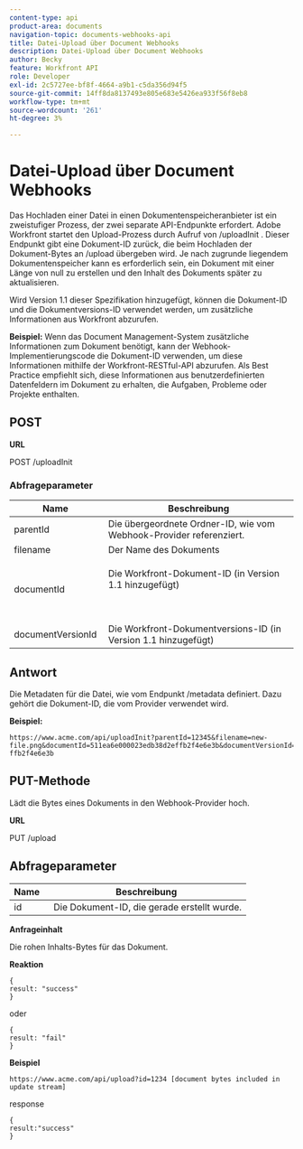 ```yaml
---
content-type: api
product-area: documents
navigation-topic: documents-webhooks-api
title: Datei-Upload über Document Webhooks
description: Datei-Upload über Document Webhooks
author: Becky
feature: Workfront API
role: Developer
exl-id: 2c5727ee-bf8f-4664-a9b1-c5da356d94f5
source-git-commit: 14ff8da8137493e805e683e5426ea933f56f8eb8
workflow-type: tm+mt
source-wordcount: '261'
ht-degree: 3%

---
```



# Datei-Upload über Document Webhooks

Das Hochladen einer Datei in einen Dokumentenspeicheranbieter ist ein zweistufiger Prozess, der zwei separate API-Endpunkte erfordert. Adobe Workfront startet den Upload-Prozess durch Aufruf von /uploadInit . Dieser Endpunkt gibt eine Dokument-ID zurück, die beim Hochladen der Dokument-Bytes an /upload übergeben wird. Je nach zugrunde liegendem Dokumentenspeicher kann es erforderlich sein, ein Dokument mit einer Länge von null zu erstellen und den Inhalt des Dokuments später zu aktualisieren.

Wird Version 1.1 dieser Spezifikation hinzugefügt, können die Dokument-ID und die Dokumentversions-ID verwendet werden, um zusätzliche Informationen aus Workfront abzurufen.

**Beispiel:** Wenn das Document Management-System zusätzliche Informationen zum Dokument benötigt, kann der Webhook-Implementierungscode die Dokument-ID verwenden, um diese Informationen mithilfe der Workfront-RESTful-API abzurufen. Als Best Practice empfiehlt sich, diese Informationen aus benutzerdefinierten Datenfeldern im Dokument zu erhalten, die Aufgaben, Probleme oder Projekte enthalten.

## POST

**URL**

POST /uploadInit

### Abfrageparameter

<table style="table-layout:auto"> 
 <col> 
 <col> 
 <thead> 
  <tr> 
   <th>Name </th> 
   <th>Beschreibung</th> 
  </tr> 
 </thead> 
 <tbody> 
  <tr> 
   <td>parentId </td> 
   <td>Die übergeordnete Ordner-ID, wie vom Webhook-Provider referenziert.</td> 
  </tr> 
  <tr> 
   <td>filename </td> 
   <td>Der Name des Dokuments</td> 
  </tr> 
  <tr> 
   <td>documentId</td> 
   <td> <p>Die Workfront-Dokument-ID (in Version 1.1 hinzugefügt)</p> <p> </p> </td> 
  </tr> 
  <tr> 
   <td>documentVersionId </td> 
   <td>Die Workfront-Dokumentversions-ID (in Version 1.1 hinzugefügt) </td> 
  </tr> 
 </tbody> 
</table>

## Antwort

Die Metadaten für die Datei, wie vom Endpunkt /metadata definiert. Dazu gehört die Dokument-ID, die vom Provider verwendet wird.

**Beispiel:**

```
https://www.acme.com/api/uploadInit?parentId=12345&filename=new-file.png&documentId=511ea6e000023edb38d2effb2f4e6e3b&documentVersionId=511ea6e000023edb38d2e ffb2f4e6e3b
```

## PUT-Methode

Lädt die Bytes eines Dokuments in den Webhook-Provider hoch.

**URL**

PUT /upload

## Abfrageparameter

| Name  | Beschreibung |
|---|---|
| id  |  Die Dokument-ID, die gerade erstellt wurde. |


**Anfrageinhalt**

Die rohen Inhalts-Bytes für das Dokument.

**Reaktion**

```
{
result: "success"
}
```

oder

```
{
result: "fail"
}
```

**Beispiel**

`https://www.acme.com/api/upload?id=1234 [document bytes included in update stream]`

response

```
{
result:"success"
}
```
